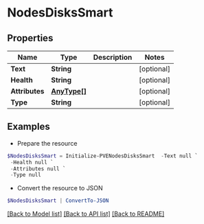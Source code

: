 # NodesDisksSmart
## Properties

Name | Type | Description | Notes
------------ | ------------- | ------------- | -------------
**Text** | **String** |  | [optional] 
**Health** | **String** |  | [optional] 
**Attributes** | [**AnyType[]**](AnyType.md) |  | [optional] 
**Type** | **String** |  | [optional] 

## Examples

- Prepare the resource
```powershell
$NodesDisksSmart = Initialize-PVENodesDisksSmart  -Text null `
 -Health null `
 -Attributes null `
 -Type null
```

- Convert the resource to JSON
```powershell
$NodesDisksSmart | ConvertTo-JSON
```

[[Back to Model list]](../README.md#documentation-for-models) [[Back to API list]](../README.md#documentation-for-api-endpoints) [[Back to README]](../README.md)

